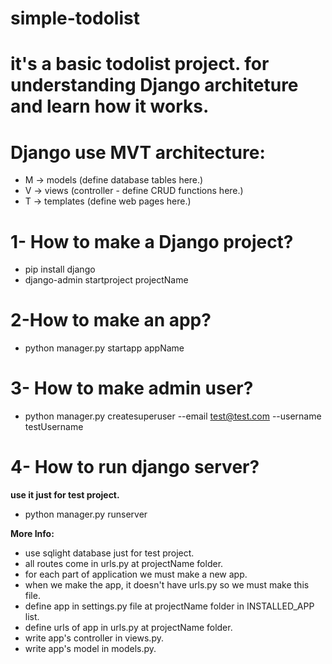# simple-todolist

# it's a basic todolist project. for understanding Django architeture and learn how it works.


# Django use MVT architecture:
- M -> models (define database tables here.)
- V -> views (controller - define CRUD functions here.)
- T -> templates (define web pages here.)

# 1- How to make a Django project?
- pip install django
- django-admin startproject projectName

# 2-How to make an app?
- python manager.py startapp appName

# 3- How to make admin user?
- python manager.py createsuperuser --email test@test.com --username testUsername

# 4- How to run django server?
**use it just for test project.**
- python manager.py runserver

**More Info:**
- use sqlight database just for test project.
- all routes come in urls.py at projectName folder.
- for each part of application we must make a new app.
- when we make the app, it doesn't have urls.py so we must make this file.
- define app in settings.py file at projectName folder in INSTALLED_APP list.
- define urls of app in urls.py at projectName folder.
- write app's controller in views.py.
- write app's model in models.py.
